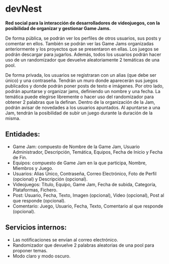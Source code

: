 # devNest
**Red social para la interacción de desarrolladores de videojuegos, con la posibilidad de organizar y gestionar Game Jams.**

De forma pública, se podrán ver los perfiles de otros usuarios, sus posts y comentar en ellos. También se podrán ver las Game Jams organizadas anteriormente y los proyectos que se presentaron en ellas. Los juegos se podrán descargar para jugarlos. Además, todos los usuarios podrán hacer uso de un randomizador que devuelve aleatoriamente 2 temáticas de una pool. 

De forma privada, los usuarios se registraran con un alias (que debe ser único) y una contraseña. Tendrán un muro donde aparecerán sus juegos publicados y donde podrán poner posts de texto e imágenes. Por otro lado, podrán apuntarse y organizar jams, definiendo un nombre y una fecha. La temática puede elegirse libremente o hacer uso del randomizador para obtener 2 palabras que la definan. Dentro de la organización de la Jam, podrán avisar de novedades a los usuarios apuntados. Al apuntarse a una Jam, tendrán la posibilidad de subir un juego durante la duración de la misma.

## Entidades:

  * Game Jam: compuesto de Nombre de la Game Jam, Usuario Administrador, Descripción, Temática, Equipos, Fecha de Inicio y Fecha de Fin.  
  * Equipos: compuesto de Game Jam en la que participa, Nombre, Miembros y Juego.  
  * Usuarios: Alias Único, Contraseña, Correo Electrónico, Foto de Perfil (opcional) y Descripción (opcional).  
  * Videojuegos: Título, Equipo, Game Jam, Fecha de subida, Categoría, Plataformas, Fichero.  
  * Post: Usuario, Fecha, Texto, Imagen (opcional), Video (opcional), Post al que responde (opcional).  
  * Comentario: Juego, Usuario, Fecha, Texto, Comentario al que responde (opcional).
  
## Servicios internos:

  * Las notificaciones se envían al correo electrónico.  
  * Randomizador que devuelve 2 palabras aleatorias de una pool para proponer temas.  
  * Modo claro y modo oscuro.
